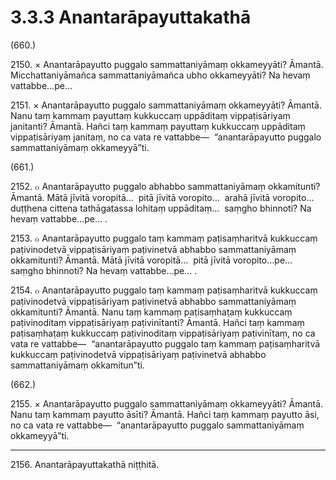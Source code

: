 

# 3.3.3 Anantarāpayuttakathā




(660.)

2150\. × Anantarāpayutto puggalo sammattaniyāmaṃ okkameyyāti? Āmantā. Micchattaniyāmañca sammattaniyāmañca ubho okkameyyāti? Na hevaṃ vattabbe…pe…

2151\. × Anantarāpayutto puggalo sammattaniyāmaṃ okkameyyāti? Āmantā. Nanu taṃ kammaṃ payuttaṃ kukkuccaṃ uppāditaṃ vippaṭisāriyaṃ janitanti? Āmantā. Hañci taṃ kammaṃ payuttaṃ kukkuccaṃ uppāditaṃ vippaṭisāriyaṃ janitaṃ, no ca vata re vattabbe—  “anantarāpayutto puggalo sammattaniyāmaṃ okkameyyā”ti.

(661.)

2152\. ๐ Anantarāpayutto puggalo abhabbo sammattaniyāmaṃ okkamitunti? Āmantā. Mātā jīvitā voropitā…  pitā jīvitā voropito…  arahā jīvitā voropito…  duṭṭhena cittena tathāgatassa lohitaṃ uppāditaṃ…  saṃgho bhinnoti? Na hevaṃ vattabbe…pe… .

2153\. ๐ Anantarāpayutto puggalo taṃ kammaṃ paṭisaṃharitvā kukkuccaṃ paṭivinodetvā vippaṭisāriyaṃ paṭivinetvā abhabbo sammattaniyāmaṃ okkamitunti? Āmantā. Mātā jīvitā voropitā…  pitā jīvitā voropito…pe…  saṃgho bhinnoti? Na hevaṃ vattabbe…pe… .

2154\. ๐ Anantarāpayutto puggalo taṃ kammaṃ paṭisaṃharitvā kukkuccaṃ paṭivinodetvā vippaṭisāriyaṃ paṭivinetvā abhabbo sammattaniyāmaṃ okkamitunti? Āmantā. Nanu taṃ kammaṃ paṭisaṃhaṭaṃ kukkuccaṃ paṭivinoditaṃ vippaṭisāriyaṃ paṭivinītanti? Āmantā. Hañci taṃ kammaṃ paṭisaṃhaṭaṃ kukkuccaṃ paṭivinoditaṃ vippaṭisāriyaṃ paṭivinītaṃ, no ca vata re vattabbe—  “anantarāpayutto puggalo taṃ kammaṃ paṭisaṃharitvā kukkuccaṃ paṭivinodetvā vippaṭisāriyaṃ paṭivinetvā abhabbo sammattaniyāmaṃ okkamitun”ti.

(662.)

2155\. × Anantarāpayutto puggalo sammattaniyāmaṃ okkameyyāti? Āmantā. Nanu taṃ kammaṃ payutto āsīti? Āmantā. Hañci taṃ kammaṃ payutto āsi, no ca vata re vattabbe—  “anantarāpayutto puggalo sammattaniyāmaṃ okkameyyā”ti.

---

2156\. Anantarāpayuttakathā niṭṭhitā.





